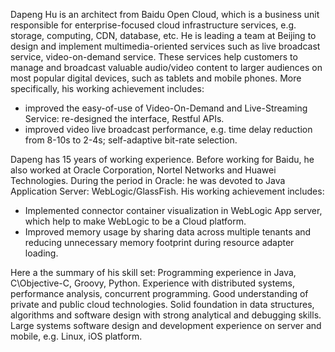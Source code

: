 Dapeng Hu is an architect from Baidu Open Cloud, which is a business unit responsible for enterprise-focused cloud infrastructure services, e.g. storage, computing, CDN, database, etc. 
He is leading a team at Beijing to design and implement multimedia-oriented services such as live broadcast service, video-on-demand service. 
These services help customers to manage and broadcast valuable audio/video content to larger audiences on most popular digital devices, such as tablets and mobile phones.
More specifically, his working achievement includes: 
  - improved the easy-of-use of Video-On-Demand and Live-Streaming Service: re-designed the interface, Restful APIs.
  - improved video live broadcast performance, e.g. time delay reduction from 8-10s to 2-4s; self-adaptive bit-rate selection.

Dapeng has 15 years of working experience. Before working for Baidu, he also worked at Oracle Corporation, Nortel Networks and Huawei Technologies.
During the period in Oracle: he was devoted to Java Application Server: WebLogic/GlassFish. His working achievement includes:
  - Implemented connector container visualization in WebLogic App server, which help to make WebLogic to be a Cloud platform.
  - Improved memory usage by sharing data across multiple tenants and reducing unnecessary memory footprint during resource adapter loading.

Here a the summary of his skill set:
  Programming experience in Java, C\Objective-C, Groovy, Python.
  Experience with distributed systems, performance analysis, concurrent programming. 
  Good understanding of private and public cloud technologies.
  Solid foundation in data structures, algorithms and software design with strong analytical and debugging skills.
  Large systems software design and development experience on server and mobile, e.g. Linux, iOS platform.
